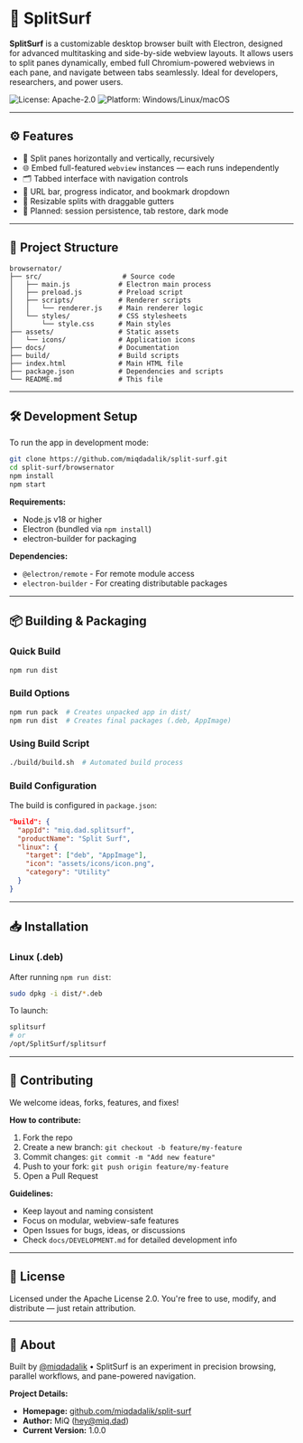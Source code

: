 # 🌊 SplitSurf

**SplitSurf** is a customizable desktop browser built with Electron, designed for advanced multitasking and side-by-side webview layouts. It allows users to split panes dynamically, embed full Chromium-powered webviews in each pane, and navigate between tabs seamlessly. Ideal for developers, researchers, and power users.

![License: Apache-2.0](https://img.shields.io/badge/license-Apache%202.0-blue)
![Platform: Windows/Linux/macOS](https://img.shields.io/badge/platform-Windows%20%7C%20macOS%20%7C%20Linux-green)

---

## ⚙️ Features

- 🔲 Split panes horizontally and vertically, recursively
- 🌐 Embed full-featured `webview` instances — each runs independently
- 🗂️ Tabbed interface with navigation controls
- 📶 URL bar, progress indicator, and bookmark dropdown
- 🎯 Resizable splits with draggable gutters
- 🧩 Planned: session persistence, tab restore, dark mode

---

## 📁 Project Structure

```
browsernator/
├── src/                    # Source code
│   ├── main.js            # Electron main process
│   ├── preload.js         # Preload script
│   ├── scripts/           # Renderer scripts
│   │   └── renderer.js    # Main renderer logic
│   └── styles/            # CSS stylesheets
│       └── style.css      # Main styles
├── assets/                # Static assets
│   └── icons/             # Application icons
├── docs/                  # Documentation
├── build/                 # Build scripts
├── index.html             # Main HTML file
├── package.json           # Dependencies and scripts
└── README.md              # This file
```

---

## 🛠 Development Setup

To run the app in development mode:

```bash
git clone https://github.com/miqdadalik/split-surf.git
cd split-surf/browsernator
npm install
npm start
```

**Requirements:**
- Node.js v18 or higher
- Electron (bundled via `npm install`)
- electron-builder for packaging

**Dependencies:**
- `@electron/remote` - For remote module access
- `electron-builder` - For creating distributable packages

---

## 📦 Building & Packaging

### Quick Build
```bash
npm run dist
```

### Build Options
```bash
npm run pack  # Creates unpacked app in dist/
npm run dist  # Creates final packages (.deb, AppImage)
```

### Using Build Script
```bash
./build/build.sh  # Automated build process
```

### Build Configuration
The build is configured in `package.json`:
```json
"build": {
  "appId": "miq.dad.splitsurf",
  "productName": "Split Surf",
  "linux": { 
    "target": ["deb", "AppImage"],
    "icon": "assets/icons/icon.png",
    "category": "Utility"
  }
}
```

---

## 📥 Installation

### Linux (.deb)
After running `npm run dist`:
```bash
sudo dpkg -i dist/*.deb
```

To launch:
```bash
splitsurf
# or
/opt/SplitSurf/splitsurf
```

---

## 🤝 Contributing

We welcome ideas, forks, features, and fixes!

**How to contribute:**
1. Fork the repo
2. Create a new branch: `git checkout -b feature/my-feature`
3. Commit changes: `git commit -m "Add new feature"`
4. Push to your fork: `git push origin feature/my-feature`
5. Open a Pull Request

**Guidelines:**
- Keep layout and naming consistent
- Focus on modular, webview-safe features
- Open Issues for bugs, ideas, or discussions
- Check `docs/DEVELOPMENT.md` for detailed development info

---

## 📄 License

Licensed under the Apache License 2.0. You're free to use, modify, and distribute — just retain attribution.

---

## 👋 About

Built by [@miqdadalik](https://miq.dad) • SplitSurf is an experiment in precision browsing, parallel workflows, and pane-powered navigation.

**Project Details:**
- **Homepage:** [github.com/miqdadalik/split-surf](https://github.com/miqdadalik/split-surf)
- **Author:** MiQ (hey@miq.dad)
- **Current Version:** 1.0.0
